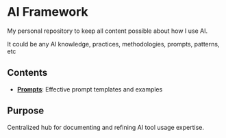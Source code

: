 # AI Framework

My personal repository to keep all content possible about how I use AI.

It could be any AI knowledge, practices, methodologies, prompts, patterns, etc

## Contents

- [**Prompts**](./prompts): Effective prompt templates and examples

## Purpose

Centralized hub for documenting and refining AI tool usage expertise.

